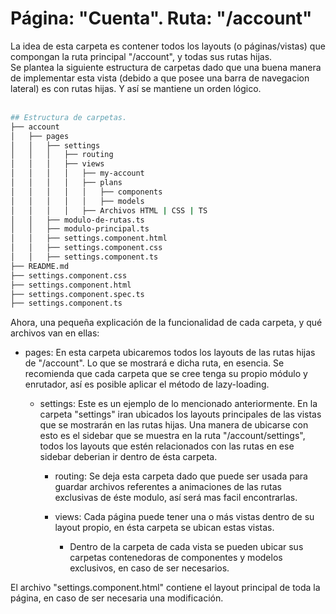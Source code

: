 # Página: "Cuenta". Ruta: "/account"

La idea de esta carpeta es contener todos los layouts (o páginas/vistas) que compongan la ruta principal "/account", y todas sus rutas hijas.
<br />
Se plantea la siguiente estructura de carpetas dado que una buena manera de implementar esta vista (debido a que posee una barra de navegacion lateral) es con rutas hijas. Y así se mantiene un orden lógico.
<br />
<br />

```bash
## Estructura de carpetas.
├── account
│   ├── pages
│   │   ├── settings
│   │   │   ├── routing
│   │   │   ├── views
│   │   │   │   ├── my-account
│   │   │   │   ├── plans
│   │   │   │   │   ├── components
│   │   │   │   │   ├── models
│   │   │   │   ├── Archivos HTML | CSS | TS
│   │   ├──	modulo-de-rutas.ts
│   │   ├──	modulo-principal.ts
│   │   ├──	settings.component.html
│   │   ├──	settings.component.css
│   │   ├──	settings.component.ts
├── README.md
├── settings.component.css
├── settings.component.html
├── settings.component.spec.ts
├── settings.component.ts
```

Ahora, una pequeña explicación de la funcionalidad de cada carpeta, y qué archivos van en ellas:

- pages: En esta carpeta ubicaremos todos los layouts de las rutas hijas de "/account". Lo que se mostrará e dicha ruta, en esencia. Se recomienda que cada carpeta que se cree tenga su propio módulo y enrutador, así es posible aplicar el método de lazy-loading.

  - settings: Este es un ejemplo de lo mencionado anteriormente. En la carpeta "settings" iran ubicados los layouts principales de las vistas que se mostrarán en las rutas hijas. Una manera de ubicarse con esto es el sidebar que se muestra en la ruta "/account/settings", todos los layouts que estén relacionados con las rutas en ese sidebar deberian ir dentro de ésta carpeta.

    - routing: Se deja esta carpeta dado que puede ser usada para guardar archivos referentes a animaciones de las rutas exclusivas de éste modulo, así será mas facil encontrarlas.
    - views: Cada página puede tener una o más vistas dentro de su layout propio, en ésta carpeta se ubican estas vistas.

      - Dentro de la carpeta de cada vista se pueden ubicar sus carpetas contenedoras de componentes y modelos exclusivos, en caso de ser necesarios.

El archivo "settings.component.html" contiene el layout principal de toda la página, en caso de ser necesaria una modificación.

